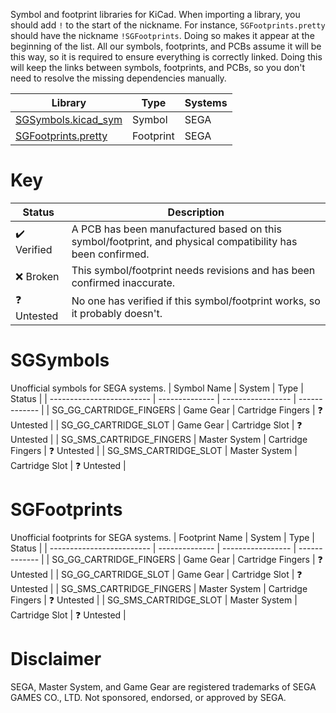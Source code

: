 Symbol and footprint libraries for KiCad. When importing a library, you should add `!` to the start of the nickname. For instance, `SGFootprints.pretty` should have the nickname `!SGFootprints`. Doing so makes it appear at the beginning of the list. All our symbols, footprints, and PCBs assume it will be this way, so it is required to ensure everything is correctly linked. Doing this will keep the links between symbols, footprints, and PCBs, so you don't need to resolve the missing dependencies manually.

| Library                               | Type       | Systems    |
| ------------------------------------- | ---------- | ---------- |
| [SGSymbols.kicad_sym](#sgsymbols)     | Symbol     | SEGA       |
| [SGFootprints.pretty](#sgfootprints)  | Footprint  | SEGA       |

Key
===
| Status        | Description                                                                                                       |
| ------------- | ----------------------------------------------------------------------------------------------------------------- |
| ✔️ Verified  | A PCB has been manufactured based on this symbol/footprint, and physical compatibility has been confirmed.          |
| ❌ Broken    | This symbol/footprint needs revisions and has been confirmed inaccurate.                                           |
| ❓ Untested   | No one has verified if this symbol/footprint works, so it probably doesn't.                                        |

SGSymbols
=========
Unofficial symbols for SEGA systems.
| Symbol Name               | System         | Type              | Status        |
| ------------------------- | -------------- | ----------------- | ------------- |
| SG_GG_CARTRIDGE_FINGERS   | Game Gear      | Cartridge Fingers | ❓ Untested   |
| SG_GG_CARTRIDGE_SLOT      | Game Gear      | Cartridge Slot    | ❓ Untested   |
| SG_SMS_CARTRIDGE_FINGERS  | Master System  | Cartridge Fingers | ❓ Untested   |
| SG_SMS_CARTRIDGE_SLOT     | Master System  | Cartridge Slot    | ❓ Untested   |

SGFootprints
============
Unofficial footprints for SEGA systems.
| Footprint Name            | System         | Type              | Status        |
| ------------------------- | -------------- | ----------------- | ------------- |
| SG_GG_CARTRIDGE_FINGERS   | Game Gear      | Cartridge Fingers | ❓ Untested   |
| SG_GG_CARTRIDGE_SLOT      | Game Gear      | Cartridge Slot    | ❓ Untested   |
| SG_SMS_CARTRIDGE_FINGERS  | Master System  | Cartridge Fingers | ❓ Untested   |
| SG_SMS_CARTRIDGE_SLOT     | Master System  | Cartridge Slot    | ❓ Untested   |

Disclaimer
==========
SEGA, Master System, and Game Gear are registered trademarks of SEGA GAMES CO., LTD. Not sponsored, endorsed, or approved by SEGA.

